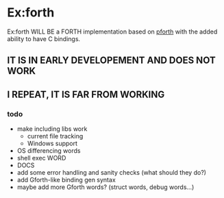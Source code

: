 # Ex:forth
Ex:forth WILL BE a FORTH implementation based on
[pforth](https://github.com/philburk/pforth)
with the added ability to have C bindings.

## IT IS IN EARLY DEVELOPEMENT AND DOES NOT WORK
## I REPEAT, IT IS FAR FROM WORKING

### todo
- make including libs work
    - current file tracking
    - Windows support
- OS differencing words
- shell exec WORD
- DOCS
- add some error handling and sanity checks (what should they do?)
- add Gforth-like binding gen syntax
- maybe add more Gforth words? (struct words, debug words...)
